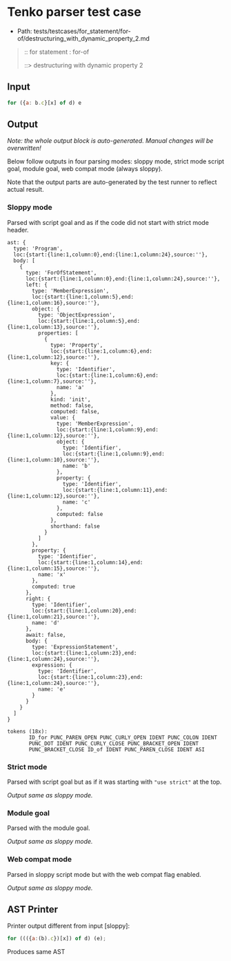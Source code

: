# Tenko parser test case

- Path: tests/testcases/for_statement/for-of/destructuring_with_dynamic_property_2.md

> :: for statement : for-of
>
> ::> destructuring with dynamic property 2

## Input

`````js
for ({a: b.c}[x] of d) e
`````

## Output

_Note: the whole output block is auto-generated. Manual changes will be overwritten!_

Below follow outputs in four parsing modes: sloppy mode, strict mode script goal, module goal, web compat mode (always sloppy).

Note that the output parts are auto-generated by the test runner to reflect actual result.

### Sloppy mode

Parsed with script goal and as if the code did not start with strict mode header.

`````
ast: {
  type: 'Program',
  loc:{start:{line:1,column:0},end:{line:1,column:24},source:''},
  body: [
    {
      type: 'ForOfStatement',
      loc:{start:{line:1,column:0},end:{line:1,column:24},source:''},
      left: {
        type: 'MemberExpression',
        loc:{start:{line:1,column:5},end:{line:1,column:16},source:''},
        object: {
          type: 'ObjectExpression',
          loc:{start:{line:1,column:5},end:{line:1,column:13},source:''},
          properties: [
            {
              type: 'Property',
              loc:{start:{line:1,column:6},end:{line:1,column:12},source:''},
              key: {
                type: 'Identifier',
                loc:{start:{line:1,column:6},end:{line:1,column:7},source:''},
                name: 'a'
              },
              kind: 'init',
              method: false,
              computed: false,
              value: {
                type: 'MemberExpression',
                loc:{start:{line:1,column:9},end:{line:1,column:12},source:''},
                object: {
                  type: 'Identifier',
                  loc:{start:{line:1,column:9},end:{line:1,column:10},source:''},
                  name: 'b'
                },
                property: {
                  type: 'Identifier',
                  loc:{start:{line:1,column:11},end:{line:1,column:12},source:''},
                  name: 'c'
                },
                computed: false
              },
              shorthand: false
            }
          ]
        },
        property: {
          type: 'Identifier',
          loc:{start:{line:1,column:14},end:{line:1,column:15},source:''},
          name: 'x'
        },
        computed: true
      },
      right: {
        type: 'Identifier',
        loc:{start:{line:1,column:20},end:{line:1,column:21},source:''},
        name: 'd'
      },
      await: false,
      body: {
        type: 'ExpressionStatement',
        loc:{start:{line:1,column:23},end:{line:1,column:24},source:''},
        expression: {
          type: 'Identifier',
          loc:{start:{line:1,column:23},end:{line:1,column:24},source:''},
          name: 'e'
        }
      }
    }
  ]
}

tokens (18x):
       ID_for PUNC_PAREN_OPEN PUNC_CURLY_OPEN IDENT PUNC_COLON IDENT
       PUNC_DOT IDENT PUNC_CURLY_CLOSE PUNC_BRACKET_OPEN IDENT
       PUNC_BRACKET_CLOSE ID_of IDENT PUNC_PAREN_CLOSE IDENT ASI
`````

### Strict mode

Parsed with script goal but as if it was starting with `"use strict"` at the top.

_Output same as sloppy mode._

### Module goal

Parsed with the module goal.

_Output same as sloppy mode._

### Web compat mode

Parsed in sloppy script mode but with the web compat flag enabled.

_Output same as sloppy mode._

## AST Printer

Printer output different from input [sloppy]:

````js
for ((({a:(b).c})[x]) of d) (e);
````

Produces same AST
